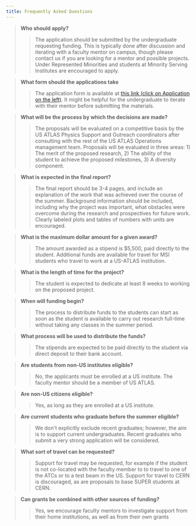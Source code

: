 ```yaml
---
title: Frequently Asked Questions
---
```


>**Who should apply?**
>>The application should be submitted by the undergraduate requesting funding. This is typically done after discussion and iterating with a faculty mentor on campus, though please contact us if you are looking for a mentor and possible projects. Under Represented Minorities and students at Minority Serving Institutes are encouraged to apply.

>**What form should the applications take**
>>The application form is available at [this link (click on Application on the left)](https://indico.bnl.gov/event/18045/). It might be helpful for the undergraduate to iterate with their mentor before submitting the materials.

>**What will be the process by which the decisions are made?**
>>The proposals will be evaluated on a competitive basis by the US ATLAS Physics Support and Outreach coordinators after consulting with the rest of the US ATLAS Operations management team. Proposals will be evaluated in three areas: 1) The merit of the proposed research, 2) The ability of the student to achieve the proposed milestones, 3) A diversity component.

>**What is expected in the final report?**
>>The final report should be 3-4 pages, and include an explanation of the work that was achieved over the course of the summer. Background information should be included, including why the project was important, what obstacles were overcome during the research and prospectives for future work. Clearly labeled plots and tables of numbers with units are encouraged.

>**What is the maximum dollar amount for a given award?**
>>The amount awarded as a stipend is $5,500, paid directly to the student. Additional funds are available for travel for MSI students who travel to work at a US-ATLAS institution. 

>**What is the length of time for the project?**
>>The student is expected to dedicate at least 8 weeks to working on the proposed project. 

>**When will funding begin?**
>>The process to distribute funds to the students can start as soon as the student is available to carry out research full-time without taking any classes in the summer period.

>**What process will be used to distribute the funds?**
>>The stipends are expected to be paid directly to the student via direct deposit to their bank account.

>**Are students from non-US institutes eligible?**
>>No, the applicants must be enrolled at a US institute. The faculty mentor should be a member of US ATLAS.

>**Are non-US citizens eligible?**
>>Yes, as long as they are enrolled at a US institute.

>**Are current students who graduate before the summer eligible?**
>>We don't explicitly exclude recent graduates; however, the aim is to support current undergraduates. Recent graduates who submit a very strong application will be considered.

>**What sort of travel can be requested?**
>>Support for travel may be requested, for example if the student is not co-located with the faculty member to to travel to one of the ATCs or to a test beam in the US. Support for travel to CERN is discouraged, as are proposals to base SUPER students at CERN.

>**Can grants be combined with other sources of funding?**
>>Yes, we encourage faculty mentors to investigate support from their home institutions, as well as from their own grants
